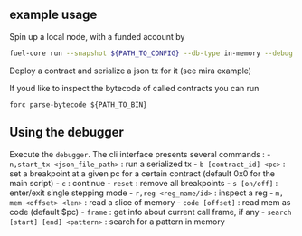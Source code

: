 ## example usage

Spin up a local node, with a funded account by 

```bash
fuel-core run --snapshot ${PATH_TO_CONFIG} --db-type in-memory --debug
```
Deploy a contract and serialize a json tx for it (see mira example)

If youd like to inspect the bytecode of called contracts you can run

```
forc parse-bytecode ${PATH_TO_BIN}
```

## Using the debugger

Execute the `debugger`. The cli interface presents several commands :
    - `n,start_tx <json_file_path>` : run a serialized tx
    - `b [contract_id] <pc>` : set a breakpoint at a given pc for a certain contract (default 0x0 for the main script)
    - `c` : continue
    - `reset` : remove all breakpoints
    - `s [on/off]` : enter/exit single stepping mode
    - `r,reg <reg_name/id>` : inspect a reg
    - `m, mem <offset> <len>` : read a slice of memory
    - `code [offset]` : read mem as code (default $pc)
    - `frame` : get info about current call frame, if any
    - `search [start] [end] <pattern>` : search for a pattern in memory
